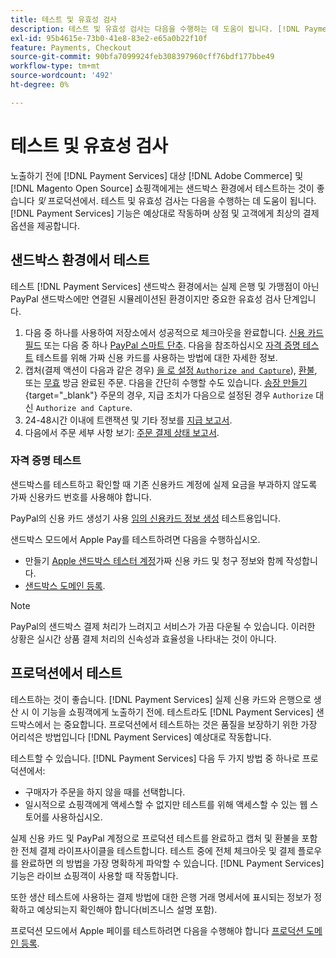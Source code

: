 ```yaml
---
title: 테스트 및 유효성 검사
description: 테스트 및 유효성 검사는 다음을 수행하는 데 도움이 됩니다. [!DNL Payment Services] 기능은 예상대로 작동하며 고객에게 최상의 결제 옵션을 제공합니다.
exl-id: 95b4615e-73b0-41e8-83e2-e65a0b22f10f
feature: Payments, Checkout
source-git-commit: 90bfa7099924feb308397960cff76bdf177bbe49
workflow-type: tm+mt
source-wordcount: '492'
ht-degree: 0%

---
```


# 테스트 및 유효성 검사

노출하기 전에 [!DNL Payment Services] 대상 [!DNL Adobe Commerce] 및 [!DNL Magento Open Source] 쇼핑객에게는 샌드박스 환경에서 테스트하는 것이 좋습니다 _및_ 프로덕션에서. 테스트 및 유효성 검사는 다음을 수행하는 데 도움이 됩니다. [!DNL Payment Services] 기능은 예상대로 작동하며 상점 및 고객에게 최상의 결제 옵션을 제공합니다.

## 샌드박스 환경에서 테스트

테스트 [!DNL Payment Services] 샌드박스 환경에서는 실제 은행 및 가맹점이 아닌 PayPal 샌드박스에만 연결된 시뮬레이션된 환경이지만 중요한 유효성 검사 단계입니다.

1. 다음 중 하나를 사용하여 저장소에서 성공적으로 체크아웃을 완료합니다. [신용 카드 필드](payments-options.md#credit-card-fields) 또는 다음 중 하나 [PayPal 스마트 단추](payments-options.md#paypal-smart-buttons). 다음을 참조하십시오 [자격 증명 테스트](#testing-credentials) 테스트를 위해 가짜 신용 카드를 사용하는 방법에 대한 자세한 정보.
1. 캡처(결제 액션이 다음과 같은 경우) [을 로 설정 `Authorize and Capture`](onboard.md#set-payment-services-as-payment-method)), [환불](refunds.md), 또는 [무효](voids.md) 방금 완료된 주문. 다음을 간단히 수행할 수도 있습니다. [송장 만들기](https://docs.magento.com/user-guide/sales/invoice-create.html){target="_blank"} 주문의 경우, 지급 조치가 다음으로 설정된 경우 `Authorize` 대신 `Authorize and Capture`.
1. 24-48시간 이내에 트랜잭션 및 기타 정보를 [지급 보고서](payouts.md).
1. 다음에서 주문 세부 사항 보기: [주문 결제 상태 보고서](order-payment-status.md).

### 자격 증명 테스트

샌드박스를 테스트하고 확인할 때 기존 신용카드 계정에 실제 요금을 부과하지 않도록 가짜 신용카드 번호를 사용해야 합니다.

PayPal의 신용 카드 생성기 사용 [임의 신용카드 정보 생성](https://www.paypal.com/us/smarthelp/article/where-can-i-find-test-credit-card-numbers-ts2157) 테스트용입니다.

샌드박스 모드에서 Apple Pay를 테스트하려면 다음을 수행하십시오.

* 만들기 [Apple 샌드박스 테스터 계정](https://developer.apple.com/apple-pay/sandbox-testing/#create-a-sandbox-tester-account)가짜 신용 카드 및 청구 정보와 함께 작성합니다.
* [샌드박스 도메인 등록](https://developer.paypal.com/docs/checkout/apm/apple-pay/#link-registeryoursandboxdomains).

>[!NOTE]
>
>PayPal의 샌드박스 결제 처리가 느려지고 서비스가 가끔 다운될 수 있습니다. 이러한 상황은 실시간 상품 결제 처리의 신속성과 효율성을 나타내는 것이 아니다.

## 프로덕션에서 테스트

테스트하는 것이 좋습니다. [!DNL Payment Services] 실제 신용 카드와 은행으로 생산 시 이 기능을 쇼핑객에게 노출하기 전에. 테스트라도 [!DNL Payment Services] 샌드박스에서 는 중요합니다. 프로덕션에서 테스트하는 것은 품질을 보장하기 위한 가장 어리석은 방법입니다 [!DNL Payment Services] 예상대로 작동합니다.

테스트할 수 있습니다. [!DNL Payment Services] 다음 두 가지 방법 중 하나로 프로덕션에서:

* 구매자가 주문을 하지 않을 때를 선택합니다.
* 일시적으로 쇼핑객에게 액세스할 수 없지만 테스트를 위해 액세스할 수 있는 웹 스토어를 사용하십시오.

실제 신용 카드 및 PayPal 계정으로 프로덕션 테스트를 완료하고 캡처 및 환불을 포함한 전체 결제 라이프사이클을 테스트합니다. 테스트 중에 전체 체크아웃 및 결제 플로우를 완료하면 의 방법을 가장 명확하게 파악할 수 있습니다. [!DNL Payment Services] 기능은 라이브 쇼핑객이 사용할 때 작동합니다.

또한 생산 테스트에 사용하는 결제 방법에 대한 은행 거래 명세서에 표시되는 정보가 정확하고 예상되는지 확인해야 합니다(비즈니스 설명 포함).

프로덕션 모드에서 Apple 페이를 테스트하려면 다음을 수행해야 합니다 [프로덕션 도메인 등록](https://developer.paypal.com/docs/checkout/apm/apple-pay/#register-your-live-domain).
